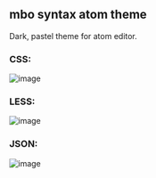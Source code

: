 ## mbo syntax atom theme

Dark, pastel theme for atom editor.

### CSS:
![image](https://cloud.githubusercontent.com/assets/497926/4280112/2a7f1432-3d29-11e4-8685-114c5914125c.png)

### LESS:
![image](https://cloud.githubusercontent.com/assets/497926/4280122/536583ea-3d29-11e4-9459-fdedf2a3a5c5.png)

### JSON:
![image](https://cloud.githubusercontent.com/assets/497926/4280229/d1e0922c-3d2a-11e4-803b-58804f7b4a3a.png)
